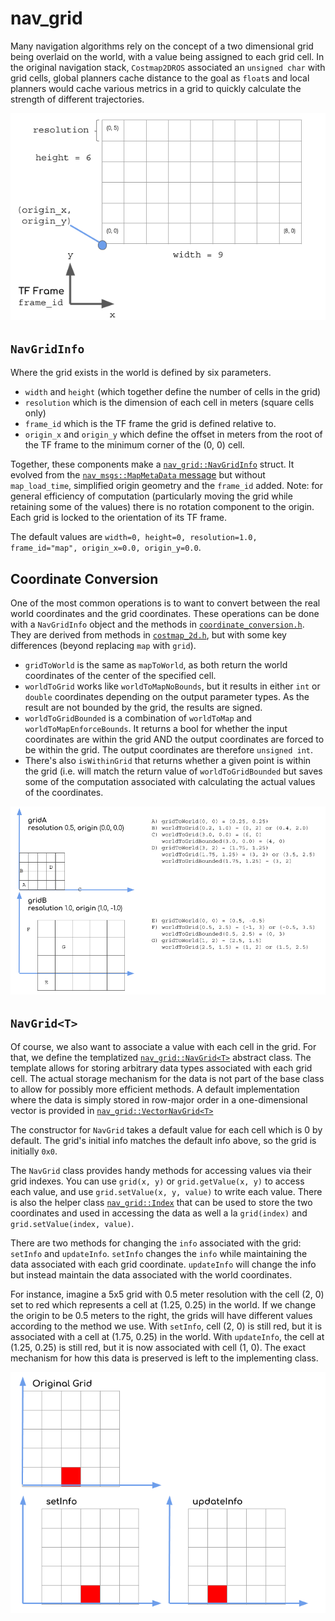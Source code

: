 # nav_grid

Many navigation algorithms rely on the concept of a two dimensional grid being overlaid on the world, with a value being assigned to each grid cell. In the original navigation stack, `Costmap2DROS` associated an `unsigned char` with grid cells, global planners cache distance to the goal as `float`s and local planners would cache various metrics in a grid to quickly calculate the strength of different trajectories.

![nav_grid diagram](doc/nav_grid.png)

## `NavGridInfo`

Where the grid exists in the world is defined by six parameters.
 * `width` and `height` (which together define the number of cells in the grid)
 * `resolution` which is the dimension of each cell in meters (square cells only)
 * `frame_id` which is the TF frame the grid is defined relative to.
 * `origin_x` and `origin_y` which define the offset in meters from the root of the TF frame to the minimum corner of the (0, 0) cell.

Together, these components make a [`nav_grid::NavGridInfo`](include/nav_grid/nav_grid_info.h) struct. It evolved from the [`nav_msgs::MapMetaData` message](http://docs.ros.org/melodic/api/nav_msgs/html/msg/MapMetaData.html) but without `map_load_time`, simplified origin geometry and the `frame_id` added. Note: for general efficiency of computation (particularly moving the grid while retaining some of the values) there is no rotation component to the origin. Each grid is locked to the orientation of its TF frame.

The default values are `width=0, height=0, resolution=1.0, frame_id="map", origin_x=0.0, origin_y=0.0`.

## Coordinate Conversion
One of the most common operations is to want to convert between the real world coordinates and the grid coordinates. These operations can be done with a `NavGridInfo` object and the methods in [`coordinate_conversion.h`](include/nav_grid/coordinate_conversion.h). They are derived from methods in [`costmap_2d.h`](https://github.com/ros-planning/navigation/blob/a2837b5a9dc6dd4b4da176fca7d899d6a3722bf8/costmap_2d/include/costmap_2d/costmap_2d.h#L126), but with some key differences (beyond replacing `map` with `grid`).
 * `gridToWorld` is the same as `mapToWorld`, as both return the world coordinates of the center of the specified cell.
 * `worldToGrid` works like `worldToMapNoBounds`, but it results in either `int` or `double` coordinates depending on the output parameter types. As the result are not bounded by the grid, the results are signed.
 * `worldToGridBounded` is a combination of `worldToMap` and `worldToMapEnforceBounds`. It returns a bool for whether the input coordinates are within the grid AND the output coordinates are forced to be within the grid. The output coordinates are therefore `unsigned int`.
 * There's also `isWithinGrid` that returns whether a given point is within the grid (i.e. will match the return value of `worldToGridBounded` but saves some of the computation associated with calculating the actual values of the coordinates.

![example coordinate conversion](doc/coords.png)

## `NavGrid<T>`
Of course, we also want to associate a value with each cell in the grid. For that, we define the templatized [`nav_grid::NavGrid<T>`](include/nav_grid/nav_grid.h) abstract class. The template allows for storing arbitrary data types associated with each grid cell. The actual storage mechanism for the data is not part of the base class to allow for possibly more efficient methods. A default implementation where the data is simply stored in row-major order in a one-dimensional vector is provided in [`nav_grid::VectorNavGrid<T>`](include/nav_grid/vector_nav_grid.h>)

The constructor for `NavGrid` takes a default value for each cell which is 0 by default. The grid's initial info matches the default info above, so the grid is initially `0x0`.

The `NavGrid` class provides handy methods for accessing values via their grid indexes. You can use `grid(x, y)` or `grid.getValue(x, y)` to access each value, and use `grid.setValue(x, y, value)` to write each value. There is also the helper class [`nav_grid::Index`](include/nav_grid/index.h) that can be used to store the two coordinates and used in accessing the data as well a la `grid(index)` and `grid.setValue(index, value)`.

There are two methods for changing the `info` associated with the grid: `setInfo` and `updateInfo`. `setInfo` changes the `info` while maintaining the data associated with each grid coordinate. `updateInfo` will change the info but instead maintain the data associated with the world coordinates.

For instance, imagine a 5x5 grid with 0.5 meter resolution with the cell (2, 0) set to red which represents a cell at (1.25, 0.25) in the world. If we change the origin to be 0.5 meters to the right, the grids will have different values according to the method we use. With `setInfo`, cell (2, 0) is still red, but it is associated with a cell at (1.75, 0.25) in the world. With `updateInfo`, the cell at (1.25, 0.25) is still red, but it is now associated with cell (1, 0). The exact mechanism for how this data is preserved is left to the implementing class.

![illustration of grid update](doc/change_info.png)
